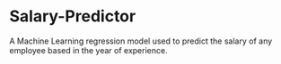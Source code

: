 # Salary-Predictor
A Machine Learning regression model used to predict the salary of any employee based in the year of experience. 
